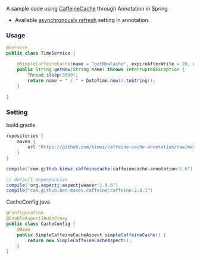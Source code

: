 A sample code using [CaffeineCache](https://github.com/ben-manes/caffeine) through Annotation in Spring

- Available [asynchronously refresh](https://github.com/ben-manes/caffeine/wiki/Refresh) setting in annotation.

### Usage

```java
@Service
public class TimeService {

	@SimpleCaffeineCache(name = "getNowCache", expireAfterWrite = 20, refreshAfterWrite = 5)
	public String getNow(String name) throws InterruptedException {
		Thread.sleep(3000);
		return name + " / " + DateTime.now().toString();
	}
	
}
```


### Setting

build.gradle
```java
repositories {
    maven {
        url "https://github.com/kimwz/caffeine-cache-annotation/raw/master/release/"
    }
}

compile('com.github.kimwz.caffeinecache:caffeinecache-annotation:1.0')

// default dependencies
compile('org.aspectj:aspectjweaver:1.8.6')
compile("com.github.ben-manes.caffeine:caffeine:2.3.1")
```

CacheConfig.java
```java
@Configuration
@EnableAspectJAutoProxy
public class CacheConfig {
	@Bean
	public SimpleCaffeineCacheAspect simpleCaffeineCache() {
		return new SimpleCaffeineCacheAspect();
	}
}
```


